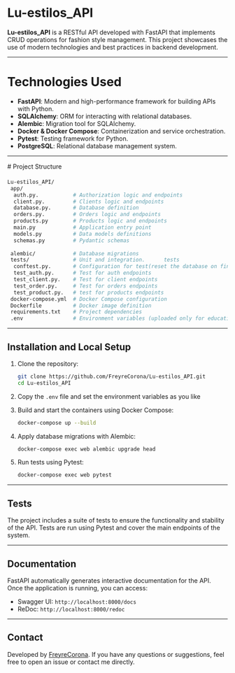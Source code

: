 
# Lu-estilos_API

**Lu-estilos_API** is a RESTful API developed with FastAPI that implements CRUD operations for fashion style management. This project showcases the use of modern technologies and best practices in backend development.

---

# Technologies Used

- **FastAPI**: Modern and high-performance framework for building APIs with Python.
- **SQLAlchemy**: ORM for interacting with relational databases.
- **Alembic**: Migration tool for SQLAlchemy.
- **Docker & Docker Compose**: Containerization and service orchestration.
- **Pytest**: Testing framework for Python.
- **PostgreSQL**: Relational database management system.

---

# Project Structure

```bash
Lu-estilos_API/
 app/
  auth.py.           # Authorization logic and endpoints 
  client.py.         # Clients logic and endpoints
  database.py.       # Database definition
  orders.py.         # Orders logic and endpoints
  products.py        # Products logic and endpoints
  main.py            # Application entry point
  models.py          # Data models definitions
  schemas.py         # Pydantic schemas
 
 alembic/            # Database migrations
 tests/              # Unit and integration.      tests
  conftest.py.       # Configuration for test(reset the database on finish)
  test_auth.py.      # Test for auth endpoints
  test_client.py.    # Test for client endpoints 
  test_order.py.     # Test for orders endpoints 
  test_product.py.   # test for products endpoints 
 docker-compose.yml  # Docker Compose configuration
 Dockerfile          # Docker image definition
 requirements.txt    # Project dependencies
 .env                # Environment variables (uploaded only for educational proposal)
```

---

## Installation and Local Setup

1. Clone the repository:
   ```bash
   git clone https://github.com/FreyreCorona/Lu-estilos_API.git
   cd Lu-estilos_API
   ```

2. Copy the `.env` file and set the environment variables as you like

3. Build and start the containers using Docker Compose:
   ```bash
   docker-compose up --build
   ```

4. Apply database migrations with Alembic:
   ```bash
   docker-compose exec web alembic upgrade head
   ```

5. Run tests using Pytest:
   ```bash
   docker-compose exec web pytest
   ```

---

##  Tests

The project includes a suite of tests to ensure the functionality and stability of the API. Tests are run using Pytest and cover the main endpoints of the system.

---

## Documentation

FastAPI automatically generates interactive documentation for the API. Once the application is running, you can access:

- Swagger UI: `http://localhost:8000/docs`
- ReDoc: `http://localhost:8000/redoc`

---


## Contact

Developed by [FreyreCorona](https://github.com/FreyreCorona). If you have any questions or suggestions, feel free to open an issue or contact me directly.

